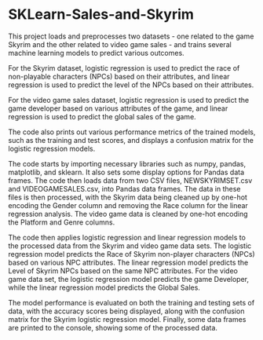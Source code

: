 # SKLearn-Sales-and-Skyrim

This project loads and preprocesses two datasets - one related to the game Skyrim and the other related to video game sales - and trains several machine learning models to predict various outcomes.

For the Skyrim dataset, logistic regression is used to predict the race of non-playable characters (NPCs) based on their attributes, and linear regression is used to predict the level of the NPCs based on their attributes.

For the video game sales dataset, logistic regression is used to predict the game developer based on various attributes of the game, and linear regression is used to predict the global sales of the game.

The code also prints out various performance metrics of the trained models, such as the training and test scores, and displays a confusion matrix for the logistic regression models.

The code starts by importing necessary libraries such as numpy, pandas, matplotlib, and sklearn. It also sets some display options for Pandas data frames. The code then loads data from two CSV files, NEWSKYRIMSET.csv and VIDEOGAMESALES.csv, into Pandas data frames. The data in these files is then processed, with the Skyrim data being cleaned up by one-hot encoding the Gender column and removing the Race column for the linear regression analysis. The video game data is cleaned by one-hot encoding the Platform and Genre columns.

The code then applies logistic regression and linear regression models to the processed data from the Skyrim and video game data sets. The logistic regression model predicts the Race of Skyrim non-player characters (NPCs) based on various NPC attributes. The linear regression model predicts the Level of Skyrim NPCs based on the same NPC attributes. For the video game data set, the logistic regression model predicts the game Developer, while the linear regression model predicts the Global Sales.

The model performance is evaluated on both the training and testing sets of data, with the accuracy scores being displayed, along with the confusion matrix for the Skyrim logistic regression model. Finally, some data frames are printed to the console, showing some of the processed data.
